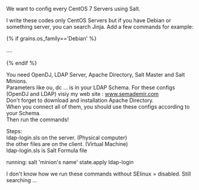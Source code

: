 We want to config every CentOS 7 Servers using Salt. <br>

I write these codes only CentOS Servers but if you have Debian or something server, you can search Jinja. Add a few commands for example: <br>

{% if grains.os_family=='Debian' %}<br>

.... <br>
<br>
{%  endif %} <br> 

You need OpenDJ, LDAP Server, Apache Directory, Salt Master and Salt Minions. <br>
Parameters like ou, dc ... is in your LDAP Schema. For these configs (OpenDJ and LDAP) visiy my web site : www.semademir.com<br>
Don't forget to download and installation Apache Directory. <br>
When you connect all of them, you should use these configs according to your Schema.<br>
Then run the commands!
<br>

Steps: 
<br>
ldap-login.sls on the server.  (Physical computer) <br>
the other files are on the client. (Virtual Machine)<br>
ldap-login.sls is Salt Formula file<br>

running: salt 'minion's name' state.apply ldap-login <br>

I don't know how we run these commands without SElinux = disabled. Still searching ...
